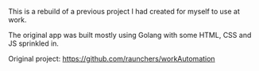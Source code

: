 This is a rebuild of a previous project I had created for myself to use at work. 

The original app was built mostly using Golang with some HTML, CSS and JS sprinkled in.

Original project: https://github.com/raunchers/workAutomation
